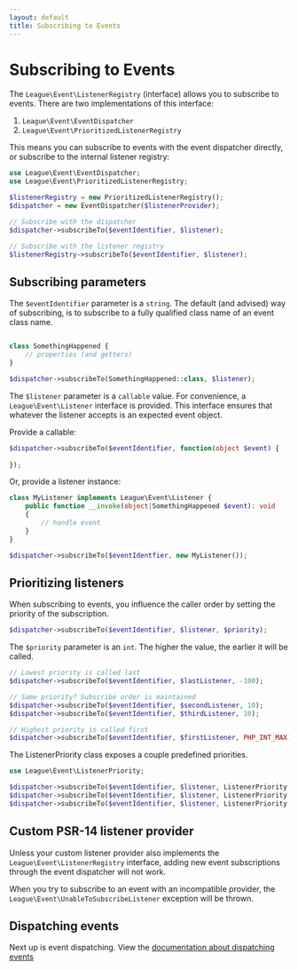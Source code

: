 ```yaml
---
layout: default
title: Subscribing to Events
---
```


# Subscribing to Events

The `League\Event\ListenerRegistry` (interface) allows you to subscribe to
events. There are two implementations of this interface:

1. `League\Event\EventDispatcher`
2. `League\Event\PrioritizedListenerRegistry`

This means you can subscribe to events with the event dispatcher directly, or
subscribe to the internal listener registry:

```php
use League\Event\EventDispatcher;
use League\Event\PrioritizedListenerRegistry;

$listenerRegistry = new PrioritizedListenerRegistry();
$dispatcher = new EventDispatcher($listenerProvider);

// Subscribe with the dispatcher
$dispatcher->subscribeTo($eventIdentifier, $listener);

// Subscribe with the listener registry
$listenerRegistry->subscribeTo($eventIdentifier, $listener);
```

## Subscribing parameters

The `$eventIdentifier` parameter is a `string`. The default (and advised) way of
subscribing, is to subscribe to a fully qualified class name of an event class name.

```php

class SomethingHappened {
    // properties (and getters)
}

$dispatcher->subscribeTo(SomethingHappened::class, $listener);
```

The `$listener` parameter is a `callable` value. For convenience, a 
`League\Event\Listener` interface is provided. This interface ensures 
that whatever the listener accepts is an expected event object.

Provide a callable:

```php
$dispatcher->subscribeTo($eventIdentifier, function(object $event) {
    
});
```

Or, provide a listener instance:

```php
class MyListener implements League\Event\Listener {
    public function __invoke(object|SomethingHappened $event): void
    {
        // handle event
    }
}

$dispatcher->subscribeTo($eventIdentfier, new MyListener());
```

## Prioritizing listeners

When subscribing to events, you influence the caller order by setting
the priority of the subscription.

```php
$dispatcher->subscribeTo($eventIdentifier, $listener, $priority);
```

The `$priority` parameter is an `int`. The higher the value, the earlier
it will be called.

```php
// Lowest priority is called last
$dispatcher->subscribeTo($eventIdentifier, $lastListener, -100);

// Same priority? Subscribe order is maintained
$dispatcher->subscribeTo($eventIdentifier, $secondListener, 10);
$dispatcher->subscribeTo($eventIdentifier, $thirdListener, 10);

// Highest priority is called first
$dispatcher->subscribeTo($eventIdentifier, $firstListener, PHP_INT_MAX);
```

The ListenerPriority class exposes a couple predefined priorities.

```php
use League\Event\ListenerPriority;

$dispatcher->subscribeTo($eventIdentifier, $listener, ListenerPriority::HIGH);
$dispatcher->subscribeTo($eventIdentifier, $listener, ListenerPriority::NORMAL);
$dispatcher->subscribeTo($eventIdentifier, $listener, ListenerPriority::LOW);
```


## Custom PSR-14 listener provider

Unless your custom listener provider also implements the `League\Event\ListenerRegistry`
interface, adding new event subscriptions through the event dispatcher will not work.

When you try to subscribe to an event with an incompatible provider, the
`League\Event\UnableToSubscribeListener` exception will be thrown.

## Dispatching events

Next up is event dispatching. View the [documentation about dispatching events](/3.0/usage/dispatching-events/)
